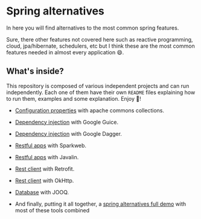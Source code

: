 # Spring alternatives

In here you will find alternatives to the most common spring features.

Sure, there other features not covered here such as reactive programming, cloud, jpa/hibernate, schedulers, etc but I think these are the most common features needed in almost every application :smile:.

## What's inside?

This repository is composed of various independent projects and can run independently. Each one of them have their own `README` files explaining how to run them, examples and some explanation. Enjoy :muscle:!

- [Configuration properties](https://github.com/nacho270/spring-alternatives/tree/master/properties/apache-commons-properties-demo) with apache commons collections.
- [Dependency injection](https://github.com/nacho270/spring-alternatives/tree/master/dependency-injection/guice-dependency-injection-demo) with Google Guice.
- [Dependency injection](https://github.com/nacho270/spring-alternatives/tree/master/dependency-injection/dagger-dependency-injection-demo) with Google Dagger.
- [Restful apps](https://github.com/nacho270/spring-alternatives/tree/master/rest-apis/sparkjava-restapi-demo) with Sparkweb.
- [Restful apps](https://github.com/nacho270/spring-alternatives/tree/master/rest-apis/javalin-restapi-demo) with Javalin.
- [Rest client](https://github.com/nacho270/spring-alternatives/tree/master/rest-templates/retrofit-demo) with Retrofit.
- [Rest client](https://github.com/nacho270/spring-alternatives/tree/master/rest-templates/okhttp-demo) with OkHttp.
- [Database](https://github.com/nacho270/spring-alternatives/tree/master/database/jooq-demo) with JOOQ.

- And finally, putting it all together, a [spring alternatives full demo](https://github.com/nacho270/spring-alternatives/tree/master/spring-alternatives-full-demo) with most of these tools combined
